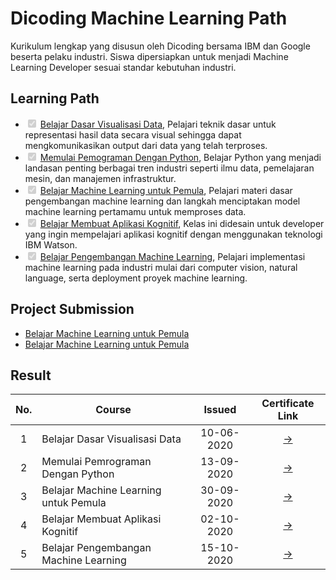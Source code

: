<html> 
  <head>
    <body>
      <h1>Dicoding Machine Learning Path</h1>
      <p>Kurikulum lengkap yang disusun oleh Dicoding bersama IBM dan Google beserta pelaku industri. Siswa dipersiapkan untuk menjadi Machine Learning Developer sesuai standar kebutuhan industri.</p>
      <h2>Learning Path</h2>
      <ul class="contains-task-list">
        <li class="task-list-item">
        <input type="checkbox" id disabled class="task-list-item-checkbox" checked>
        <a href="https://www.dicoding.com/academies/177" rel="nofollow">Belajar Dasar Visualisasi Data</a>, Pelajari teknik dasar untuk representasi hasil data secara visual sehingga dapat mengkomunikasikan output dari data yang telah terproses.
        </li>
        <li class="task-list-item">
            <input type="checkbox" id disabled class="task-list-item-checkbox" checked>
            <a href="https://www.dicoding.com/academies/86" rel="nofollow">Memulai Pemograman Dengan Python</a>, Belajar Python yang menjadi landasan penting berbagai tren industri seperti ilmu data, pemelajaran mesin, dan manajemen infrastruktur.
        </li>
        <li class="task-list-item">
            <input type="checkbox" id disabled class="task-list-item-checkbox" checked>
            <a href="https://www.dicoding.com/academies/184" rel="nofollow">Belajar Machine Learning untuk Pemula</a>, Pelajari materi dasar pengembangan machine learning dan langkah menciptakan model machine learning pertamamu untuk memproses data.
        </li>
        <li class="task-list-item">
            <input type="checkbox" id disabled class="task-list-item-checkbox" checked>
            <a href="https://www.dicoding.com/academies/68" rel="nofollow">Belajar Membuat Aplikasi Kognitif</a>, Kelas ini didesain untuk developer yang ingin mempelajari aplikasi kognitif dengan menggunakan teknologi IBM Watson.
        </li>
        <li class="task-list-item">
            <input type="checkbox" id disabled class="task-list-item-checkbox" checked>
            <a href="https://www.dicoding.com/academies/185" rel="nofollow">Belajar Pengembangan Machine Learning</a>, Pelajari implementasi machine learning pada industri mulai dari computer vision, natural language, serta deployment proyek machine learning.
        </li>
      </ul>
    <h2>Project Submission</h2>
    <ul>
        <li>
            <a href="https://github.com/muhamzahf/Dicoding-Machine-Learning-Developer-Path/tree/main/Dicoding-Machine-Learning-Developer-Path/Belajar-Machine-Learning-Untuk-Pemula/Submission_Dicoding_Machine_Learning_Pemula">Belajar Machine Learning untuk Pemula</a>   
        </li>
        <li>
            <a href="https://github.com/muhamzahf/Dicoding-Machine-Learning-Developer-Path/tree/main/Dicoding-Machine-Learning-Developer-Path/Belajar-Pengembangan-Machine-Learning">Belajar Machine Learning untuk Pemula</a>   
        </li>
    </ul>
    <h2>Result</h2>
    <table>
        <thread>
            <tr>
                <th align="center">No.</th>
                <th align="center">Course</th>
                <th align="center">Issued</th>
                <th align="center">Certificate Link</th>
            </tr>
        <tbody>
            <tr>
                <td align="center">1</td>
                <td>Belajar Dasar Visualisasi Data</td>
                <td align="center">10-06-2020</td>
                <td align="center"><a href="https://www.dicoding.com/certificates/QGRX5587YX0M" rel="nofollow">→</a></td>
            </tr>
            <tr>
                <td align="center">2</td>
                <td>Memulai Pemrograman Dengan Python</td>
                <td align="center">13-09-2020</td>
                <td align="center"><a href="https://www.dicoding.com/certificates/OQLZ9JJMDX5D" rel="nofollow">→</a></td>
            </tr>
            <tr>
                <td align="center">3</td>
                <td>Belajar Machine Learning untuk Pemula</td>
                <td align="center">30-09-2020</td>
                <td align="center"><a href="https://www.dicoding.com/certificates/GRX5GGO23X0M" rel="nofollow">→</a></td>
            </tr>
            <tr>
                <td align="center">4</td>
                <td>Belajar Membuat Aplikasi Kognitif</td>
                <td align="center">02-10-2020</td>
                <td align="center"><a href="https://www.dicoding.com/certificates/L4PQMMWM7ZO1" rel="nofollow">→</a></td>
            </tr>
            <tr>
                <td align="center">5</td>
                <td>Belajar Pengembangan Machine Learning</td>
                <td align="center">15-10-2020</td>
                <td align="center"><a href="https://www.dicoding.com/certificates/N9ZODEV90PG5" rel="nofollow">→</a></td>
            </tr>
        </tbody>
        </thread>
    </table>
    </body>  
  </head> 
</html>
